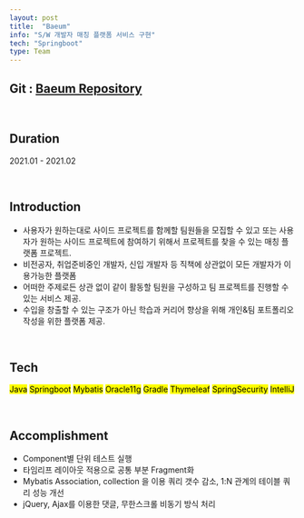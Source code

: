 ```yaml
---
layout: post
title:  "Baeum"
info: "S/W 개발자 매칭 플랫폼 서비스 구현"
tech: "Springboot"
type: Team
---
```


## Git : [Baeum Repository](https://github.com/Jaekeun-Lee/spring-project)

<br/>

## Duration
2021.01 - 2021.02

<br/>

## Introduction  
* 사용자가 원하는대로 사이드 프로젝트를 함께할 팀원들을 모집할 수 있고 또는 사용자가 원하는 사이드 프로젝트에 참여하기 위해서 프로젝트를 찾을 수 있는 매칭 플랫폼 프로젝트.
* 비전공자, 취업준비중인 개발자, 신입 개발자 등 직책에 상관없이 모든 개발자가 이용가능한 플랫폼
* 어떠한 주제로든 상관 없이 같이 활동할 팀원을 구성하고 팀 프로젝트를 진행할 수 있는 서비스 제공. 
* 수입을 창출할 수 있는 구조가 아닌 학습과 커리어 향상을 위해 개인&팀 포트폴리오 작성을 위한 플랫폼 제공.  


<br/>

## Tech
<mark>Java</mark> <mark>Springboot</mark> <mark>Mybatis</mark> <mark>Oracle11g</mark> <mark>Gradle</mark> <mark>Thymeleaf</mark> <mark>SpringSecurity</mark> <mark>IntelliJ</mark> 

<br/>

## Accomplishment
* Component별 단위 테스트 실행
* 타임리프 레이아웃 적용으로 공통 부분 Fragment화
* Mybatis Association, collection 을 이용 쿼리 갯수 감소, 1:N 관계의 테이블 쿼리 성능 개선
* jQuery, Ajax를 이용한 댓글, 무한스크롤 비동기 방식 처리

